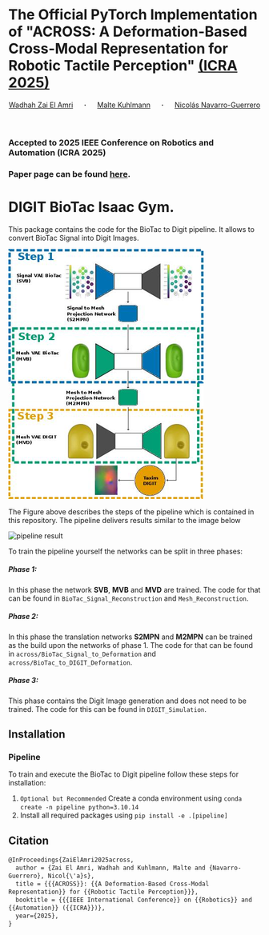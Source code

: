 # The Official PyTorch Implementation of "ACROSS: A Deformation-Based Cross-Modal Representation for Robotic Tactile Perception" [(ICRA 2025)](https://arxiv.org/abs/2411.08533)

<div align="center">
  <a href="https://wzaielamri.github.io" target="_blank">Wadhah&nbsp;Zai&nbsp;El&nbsp;Amri</a> &emsp; <b>&middot;</b> &emsp;
  <a href="https://www.linkedin.com/in/malte-kuhlmann/" target="_blank">Malte&nbsp;Kuhlmann</a> &emsp; <b>&middot;</b> &emsp;
  <a href="https://nicolas-navarro-guerrero.github.io" target="_blank">Nicolás&nbsp;Navarro-Guerrero
</a> 
</div>
<br>
<br>



### Accepted to 2025 IEEE Conference on Robotics and Automation (ICRA 2025)
### Paper page can be found [here](https://wzaielamri.github.io/publication/across).


# DIGIT BioTac Isaac Gym.

This package contains the code for the BioTac to Digit pipeline. It allows to convert BioTac Signal into Digit Images.


![the pipeline](./figures/paper_figures/Pipeline.jpeg)

The Figure above describes the steps of the pipeline which is contained in this repository. 
The pipeline delivers results similar to the image below

![pipeline result](./figures/videos/full.gif)

To train the pipeline yourself the networks can be split in three phases:

##### Phase 1:

In this phase the network **SVB**, **MVB** and **MVD** are trained. The code for that can be found 
in `BioTac_Signal_Reconstruction` and `Mesh_Reconstruction`.

##### Phase 2:
In this phase the translation networks **S2MPN** and **M2MPN** can be trained as the build upon the networks of phase 1.
The code for that can be found in `across/BioTac_Signal_to_Deformation` and `across/BioTac_to_DIGIT_Deformation`.

##### Phase 3:

This phase contains the Digit Image generation and does not need to be trained. The code for this can be found 
in `DIGIT_Simulation`.

## Installation

### Pipeline

To train and execute the BioTac to Digit pipeline follow these steps for installation:
1. `Optional but Recommended` Create a conda environment using `conda create -n pipeline python=3.10.14` 
2. Install all required packages using `pip install -e .[pipeline]`


## Citation

```
@InProceedings{ZaiElAmri2025across,
  author = {Zai El Amri, Wadhah and Kuhlmann, Malte and {Navarro-Guerrero}, Nicol{\'a}s},
  title = {{{ACROSS}}: {{A Deformation-Based Cross-Modal Representation}} for {{Robotic Tactile Perception}}},
  booktitle = {{{IEEE International Conference}} on {{Robotics}} and {{Automation}} ({{ICRA}})},
  year={2025},
}
```